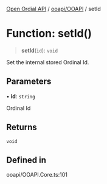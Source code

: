 [Open Ordial API](../../../README.md) / [ooapi/OOAPI](../README.md) / setId

# Function: setId()

> **setId**(`id`): `void`

Set the internal stored Ordinal Id.

## Parameters

• **id**: `string`

Ordinal Id

## Returns

`void`

## Defined in

ooapi/OOAPI.Core.ts:101
